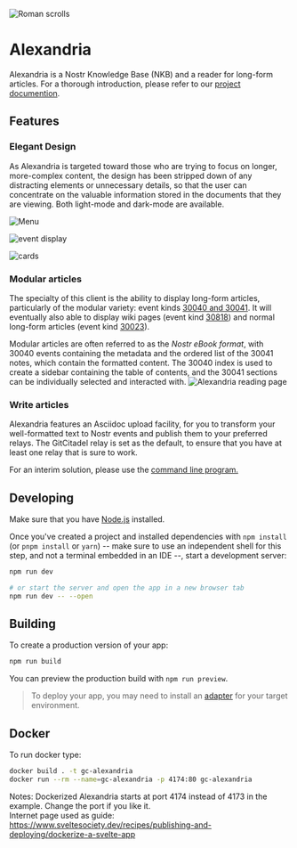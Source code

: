 ![Roman scrolls](https://i.nostr.build/M5qXa.jpg) 

# Alexandria

Alexandria is a Nostr Knowledge Base (NKB) and a reader for long-form articles.
For a thorough introduction, please refer to our [project documention](https://wikistr.com/gc-alexandria*dd664d5e4016433a8cd69f005ae1480804351789b59de5af06276de65633d319).
 
## Features 
 
### Elegant Design 
 
As Alexandria is targeted toward those who are trying to focus on longer, more-complex content, the design has been stripped down of any distracting elements or unnecessary details, so that the user can concentrate on the valuable information stored in the documents that they are viewing. Both light-mode and dark-mode are available. 
 
![Menu](https://i.nostr.build/4oAlm.png) 
 
![event display](https://i.nostr.build/KG2D2.png) 
 
![cards](https://i.nostr.build/Vwkl0.png) 
 
### Modular articles 
 
The specialty of this client is the ability to display long-form articles, particularly of the modular variety: event kinds [30040 and 30041](https://wikistr.com/nkbip-01). It will eventually also able to display wiki pages (event kind [30818](https://wikistr.com/nip-54)) and normal long-form articles (event kind [30023](https://wikistr.com/nip-23)). 
 
Modular articles are often referred to as the *Nostr eBook format*, with 30040 events containing the metadata and the ordered list of the 30041 notes, which contain the formatted content. The 30040 index is used to create a sidebar containing the table of contents, and the 30041 sections can be individually selected and interacted with.
![Alexandria reading page](https://i.nostr.build/KEReOZ0LH6w9jrM8.png)
 
### Write articles 
 
Alexandria features an Asciidoc upload facility, for you to transform your well-formatted text to Nostr events and publish them to your preferred relays. The GitCitadel relay is set as the default, to ensure that you have at least one relay that is sure to work. 
 
For an interim solution, please use the [command line program.](https://gitworkshop.dev/r/naddr1qqxx2sn0da442arfd35hg7gpz4mhxue69uhhqatjwpkx2un9d3shjtnrdaksyg8ayz8w3j8jsduq492j39hysg7vnhrtl4zzqcugj4m3q62qlkf8cypsgqqqw7vs555whg/)

## Developing

Make sure that you have [Node.js](https://nodejs.org/en/download/package-manager) installed.

Once you've created a project and installed dependencies with `npm install` (or `pnpm install` or `yarn`) -- make sure to use an independent shell for this step, and not a terminal embedded in an IDE --, start a development server:

```bash
npm run dev

# or start the server and open the app in a new browser tab
npm run dev -- --open
```

## Building

To create a production version of your app:

```bash
npm run build
```

You can preview the production build with `npm run preview`.

> To deploy your app, you may need to install an [adapter](https://kit.svelte.dev/docs/adapters) for your target environment.

## Docker

To run docker type:
```bash
docker build . -t gc-alexandria
docker run --rm --name=gc-alexandria -p 4174:80 gc-alexandria

```
Notes: 
Dockerized Alexandria starts at port 4174 instead of 4173 in the example. Change the port if you like it.
<br>Internet page used as guide: https://www.sveltesociety.dev/recipes/publishing-and-deploying/dockerize-a-svelte-app


